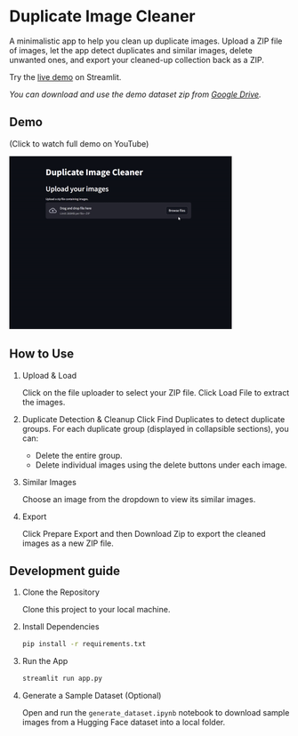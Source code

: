 # Duplicate Image Cleaner

A minimalistic app to help you clean up duplicate images.
Upload a ZIP file of images, let the app detect duplicates and similar images, delete unwanted ones, and export your
cleaned-up collection back as a ZIP.

Try the [live demo](https://imagecleaner.streamlit.app/) on Streamlit. 

_You can download and use the demo dataset zip
from [Google Drive](https://drive.google.com/file/d/1bS1Y60WH7zMy2WNtzv9nzy_M3wcCQBrx/view?usp=sharing)._

## Demo

(Click to watch full demo on YouTube)

<a href="https://youtu.be/cUv4FE8ncIw"><img src="demo.gif" alt="drawing" width="400"/></a>

## How to Use

1. Upload & Load

   Click on the file uploader to select your ZIP file.
   Click Load File to extract the images.

2. Duplicate Detection & Cleanup
   Click Find Duplicates to detect duplicate groups.
   For each duplicate group (displayed in collapsible sections), you can:
    - Delete the entire group.
    - Delete individual images using the delete buttons under each image.

3. Similar Images

   Choose an image from the dropdown to view its similar images.

4. Export

   Click Prepare Export and then Download Zip to export the cleaned images as a new ZIP file.

## Development guide

1. Clone the Repository

   Clone this project to your local machine.

2. Install Dependencies
    ```bash
    pip install -r requirements.txt
    ```
3. Run the App
    ```bash 
    streamlit run app.py
   ```

4. Generate a Sample Dataset (Optional)

   Open and run the `generate_dataset.ipynb` notebook to download sample images from a Hugging Face dataset into a local
   folder.